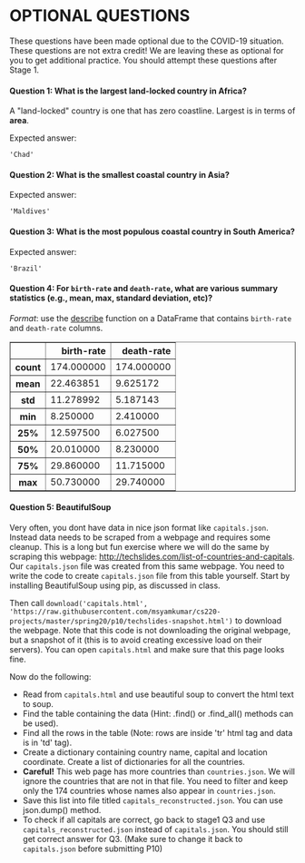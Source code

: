 # OPTIONAL QUESTIONS

These questions have been made optional due to the COVID-19 situation. These questions are not extra credit! We are leaving these as optional for you to get additional practice. You should attempt these questions after Stage 1.


#### Question 1: What is the largest land-locked country in Africa?

A "land-locked" country is one that has zero coastline. Largest is in terms of **area**.

Expected answer:
```
'Chad'
```

#### Question 2: What is the smallest coastal country in Asia?

Expected answer:
```
'Maldives'
```

#### Question 3: What is the most populous coastal country in South America?

Expected answer:
```
'Brazil'
```

#### Question 4: For `birth-rate` and `death-rate`, what are various summary statistics (e.g., mean, max, standard deviation, etc)?

*Format*: use the
 [describe](https://pandas.pydata.org/pandas-docs/stable/generated/pandas.DataFrame.describe.html)
 function on a DataFrame that contains `birth-rate` and `death-rate`
 columns.

 <table border="1" class="dataframe">
   <thead>
     <tr style="text-align: right;">
       <th></th>
       <th>birth-rate</th>
       <th>death-rate</th>
     </tr>
   </thead>
   <tbody>
     <tr>
       <th>count</th>
       <td>174.000000</td>
       <td>174.000000</td>
     </tr>
     <tr>
       <th>mean</th>
       <td>22.463851</td>
       <td>9.625172</td>
     </tr>
     <tr>
       <th>std</th>
       <td>11.278992</td>
       <td>5.187143</td>
     </tr>
     <tr>
       <th>min</th>
       <td>8.250000</td>
       <td>2.410000</td>
     </tr>
     <tr>
       <th>25%</th>
       <td>12.597500</td>
       <td>6.027500</td>
     </tr>
     <tr>
       <th>50%</th>
       <td>20.010000</td>
       <td>8.230000</td>
     </tr>
     <tr>
       <th>75%</th>
       <td>29.860000</td>
       <td>11.715000</td>
     </tr>
     <tr>
       <th>max</th>
       <td>50.730000</td>
       <td>29.740000</td>
     </tr>
   </tbody>
 </table>




#### Question 5: BeautifulSoup
Very often, you dont have data in nice json format like `capitals.json`. Instead data needs to be scraped from a webpage and requires some cleanup.
This is a long but fun exercise where we will do the same by scraping this webpage: http://techslides.com/list-of-countries-and-capitals.
Our `capitals.json` file was created from this same webpage.
You need to write the code to create `capitals.json` file from this table yourself.
Start by installing BeautifulSoup using pip, as discussed in class.

Then call `download('capitals.html', 'https://raw.githubusercontent.com/msyamkumar/cs220-projects/master/spring20/p10/techslides-snapshot.html')`
to download the webpage. Note that this code is not downloading the original webpage, but a snapshot of it (this is to avoid creating
excessive load on their servers).  You can open `capitals.html` and make sure that this page looks fine.

Now do the following:
* Read from `capitals.html` and use beautiful soup to convert the html text to soup.
* Find the table containing the data (Hint: .find() or .find_all() methods can be used).
* Find all the rows in the table (Note: rows are inside 'tr' html tag and data is in 'td' tag).
* Create a dictionary containing country name, capital and location coordinate. Create a list of dictionaries for all the countries.
* **Careful!** This web page has more countries than `countries.json`. We will ignore the countries that are not in that file. You need to filter and keep only the 174 countries whose names also appear in `countries.json`.
* Save this list into file titled `capitals_reconstructed.json`. You can use json.dump() method.
* To check if all capitals are correct, go back to stage1 Q3 and use `capitals_reconstructed.json` instead of `capitals.json`. You should still get correct answer for Q3. (Make sure to change it back to `capitals.json` before submitting P10)
